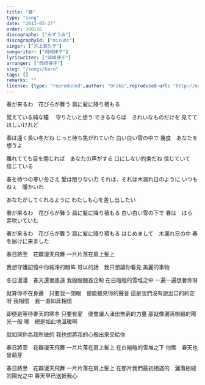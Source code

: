```yaml
---
title: "春"
type: "song"
date: "2013-03-27"
order: 300110
discography: ["みずうみ"]
discographyId: ["mizumi"]
singer: ["井上喜久子"]
songwriter: ["岡崎律子"]
lyricwriter: ["岡崎律子"]
arranger: ["岡崎律子"]
slug: "/songs/haru"
tags: []
remarks: ""
license: {type: "reproduced",author: "Orika",reproduced-url: "http://orikamushi.myweb.hinet.net",reproduced-website: "織歌蟲"}
---
```


春が来るわ　花びらが舞う 
肩に髪に降り積もる 

覚えている純な瞳　 守りたいと想う 
できるならば　きれいなものだけを 
見ててほしいけれど 

春は遠く長い冬だね 
じっと待ち焦がれていた 
白い白い雪の中で 
幾度　あなたを想うよ 

離れてても目を閉じれば　あなたの声がする 
口にしない約束だね 
信じていて　信じている 

春を待つの寒い冬さえ 
愛は限りない力 
それは、それは木漏れ日のように 
いつも　ねぇ　暖かいわ 

あなたがしてくれるように 
わたしも心を差し出したい 

春が来るわ　花びらが舞う 
肩に髪に降り積もる 
白い白い雪の下で 
春は　ほら　芽吹いていた

春が来るわ　花びらが舞う 
肩に髪に降り積もる 
はじめまして　木漏れ日の中 
春を届けに来ました 

<!-- 翻译 -->

春日將至　花瓣漫天飛舞
一片片落在肩上髮上

我想守護記憶中你純淨的眼眸
可以的話　我只想讓你看見
美麗的事物

冬日漫漫　春天還很遙遠
我殷殷翹首企盼
在白皚皚的雪堆之中
一遍一遍想著你呀

就算你不在身邊　只要我一閉眼　便能聽見你的聲音
這是我們沒有說出口的約定呀
我相信　我一直如此相信

即便是等待春天的寒冬
只要有愛　便會讓人湧出無窮的力量
那就像灑落樹縫的陽光一般
哪　總是如此地溫暖啊

就如同你為我所做的
我也想將我的心掏出來交給你

春日將至　花瓣漫天飛舞
一片片落在肩上髮上
在白皚皚的雪堆之下
你瞧　春天也曾萌芽

春日將至　花瓣漫天飛舞
一片片落在肩上髮上
在那片我們最初相遇的　灑落樹縫的陽光之中
春天早已送抵我心
